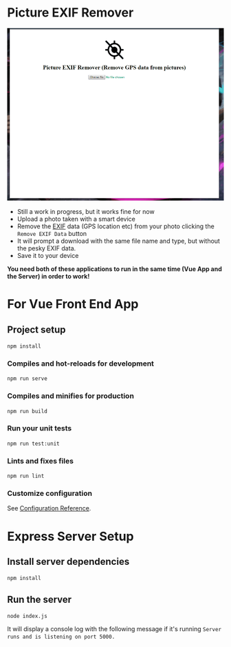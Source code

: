 # Picture EXIF Remover

<p align="center">
  <img src="https://github.com/tutyamxx/Picture-Exif-Data-Remover/blob/master/exifremover.gif" widht="620" height="400"><br/>
</p>

* Still a work in progress, but it works fine for now
* Upload a photo taken with a smart device
* Remove the [EXIF](https://en.wikipedia.org/wiki/Exif) data (GPS location etc) from your photo clicking the `Remove EXIF Data` button
* It will prompt a download with the same file name and type, but without the pesky EXIF data.
* Save it to your device

**You need both of these applications to run in the same time (Vue App and the Server) in order to work!**

# For Vue Front End App
## Project setup
```
npm install
```

### Compiles and hot-reloads for development
```
npm run serve
```

### Compiles and minifies for production
```
npm run build
```

### Run your unit tests
```
npm run test:unit
```

### Lints and fixes files
```
npm run lint
```

### Customize configuration
See [Configuration Reference](https://cli.vuejs.org/config/).


# Express Server Setup

## Install server dependencies
```
npm install
```

## Run the server
```
node index.js
```

It will display a console log with the following message if it's running `Server runs and is listening on port 5000.`
